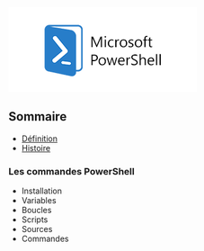 ![](Powershell.png)
## Sommaire
- [Définition](https://github.com/Anescoo/Linux/blob/main/D%C3%A9finition.md)
- [Histoire](https://github.com/Anescoo/Linux/blob/main/Histoire.md)

### Les commandes PowerShell
- Installation
- Variables
- Boucles
- Scripts
- Sources
- Commandes


  
